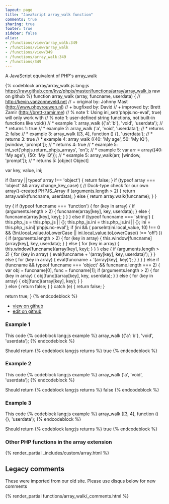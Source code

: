 ```yaml
---
layout: page
title: "JavaScript array_walk function"
comments: true
sharing: true
footer: true
sidebar: false
alias:
- /functions/view/array_walk:349
- /functions/view/array_walk
- /functions/view/349
- /functions/array_walk:349
- /functions/349
---
```

<!-- Generated by Rakefile:build -->
A JavaScript equivalent of PHP's array_walk

{% codeblock array/array_walk.js lang:js https://raw.github.com/kvz/phpjs/master/functions/array/array_walk.js raw on github %}
function array_walk (array, funcname, userdata) {
  // http://kevin.vanzonneveld.net
  // +   original by: Johnny Mast (http://www.phpvrouwen.nl)
  // +   bugfixed by: David
  // +   improved by: Brett Zamir (http://brett-zamir.me)
  // %   note 1: Using ini_set('phpjs.no-eval', true) will only work with 
  // %   note 1:  user-defined string functions, not built-in functions like void()
  // *     example 1: array_walk ({'a':'b'}, 'void', 'userdata');
  // *     returns 1: true
  // *     example 2: array_walk ('a', 'void', 'userdata');
  // *     returns 2: false
  // *     example 3: array_walk ([3, 4], function () {}, 'userdata');
  // *     returns 3: true
  // *     example 4: array_walk ({40: 'My age', 50: 'My IQ'}, [window, 'prompt']);
  // *     returns 4: true
  // *     example 5: ini_set('phpjs.return_phpjs_arrays', 'on');
  // *     example 5: var arr = array({40: 'My age'}, {50: 'My IQ'});
  // *     example 5: array_walk(arr, [window, 'prompt']);
  // *     returns 5: [object Object]    
  var key, value, ini;

  if (!array || typeof array !== 'object') {
    return false;
  }
  if (typeof array === 'object' && array.change_key_case) { // Duck-type check for our own array()-created PHPJS_Array
    if (arguments.length > 2) {
      return array.walk(funcname, userdata);
    }
    else {
      return array.walk(funcname);
    }
  }

  try {
    if (typeof funcname === 'function') {
      for (key in array) {
        if (arguments.length > 2) {
          funcname(array[key], key, userdata);
        }
        else {
          funcname(array[key], key);
        }
      }
    }
    else if (typeof funcname === 'string') {
      this.php_js = this.php_js || {};
      this.php_js.ini = this.php_js.ini || {};
      ini = this.php_js.ini['phpjs.no-eval'];
      if (ini && (
        parseInt(ini.local_value, 10) !== 0 && (!ini.local_value.toLowerCase || ini.local_value.toLowerCase() !== 'off')
      )) {
        if (arguments.length > 2) {
          for (key in array) {
            this.window[funcname](array[key], key, userdata);
          }
        }
        else {
          for (key in array) {
            this.window[funcname](array[key], key);
          }
        }
      }
      else {
        if (arguments.length > 2) {
          for (key in array) {
            eval(funcname + '(array[key], key, userdata)');
          }
        }
        else {
          for (key in array) {
            eval(funcname + '(array[key], key)');
          }
        }
      }
    }
    else if (funcname && typeof funcname === 'object' && funcname.length === 2) {
      var obj = funcname[0], func = funcname[1];
      if (arguments.length > 2) {
        for (key in array) {
          obj[func](array[key], key, userdata);
        }
      }
      else {
        for (key in array) {
          obj[func](array[key], key);
        }
      }            
    }
    else {
      return false;
    }
  }
  catch (e) {
    return false;
  }

  return true;
}
{% endcodeblock %}

 - [view on github](https://github.com/kvz/phpjs/blob/master/functions/array/array_walk.js)
 - [edit on github](https://github.com/kvz/phpjs/edit/master/functions/array/array_walk.js)

### Example 1
This code
{% codeblock lang:js example %}
array_walk ({'a':'b'}, 'void', 'userdata');
{% endcodeblock %}

Should return
{% codeblock lang:js returns %}
true
{% endcodeblock %}

### Example 2
This code
{% codeblock lang:js example %}
array_walk ('a', 'void', 'userdata');
{% endcodeblock %}

Should return
{% codeblock lang:js returns %}
false
{% endcodeblock %}

### Example 3
This code
{% codeblock lang:js example %}
array_walk ([3, 4], function () {}, 'userdata');
{% endcodeblock %}

Should return
{% codeblock lang:js returns %}
true
{% endcodeblock %}


### Other PHP functions in the array extension
{% render_partial _includes/custom/array.html %}
## Legacy comments
These were imported from our old site. Please use disqus below for new comments
<div style="overflow-y: scroll; max-height: 500px;">
{% render_partial functions/array_walk/_comments.html %}
</div>
